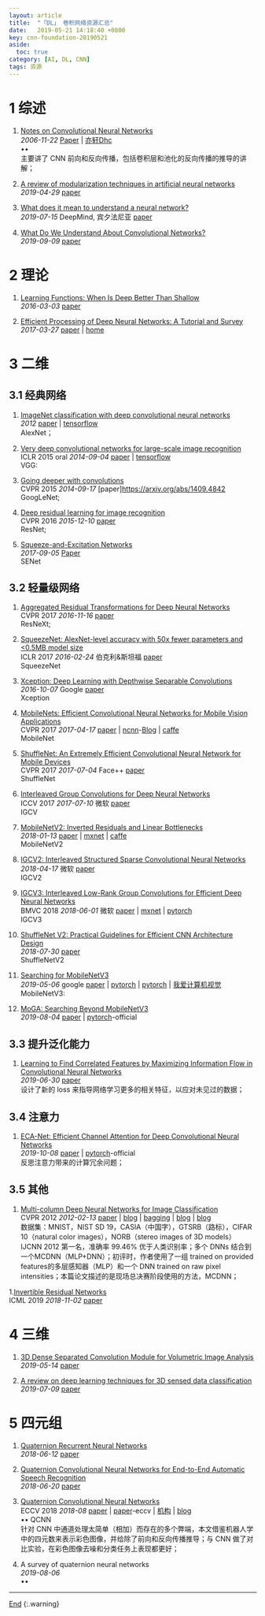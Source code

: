 ```yaml
---
layout: article
title:  "「DL」 卷积网络资源汇总"
date:   2019-05-21 14:18:40 +0800
key: cnn-foundation-20190521
aside:
  toc: true
category: [AI, DL, CNN]
tags: 资源
---
```

<span id='head'></span>  
<!--more-->

# 1 综述

1. [Notes on Convolutional Neural Networks](http://cogprints.org/5869/1/cnn_tutorial.pdf)   
*2006-11-22* [Paper](http://cogprints.org/5869/1/cnn_tutorial.pdf) | [亦轩Dhc](https://www.cnblogs.com/daihengchen/p/5646526.html)   
$\bullet \bullet$   
主要讲了 CNN 前向和反向传播，包括卷积层和池化的反向传播的推导的讲解；        

1. [A review of modularization techniques in artificial neural networks](https://arxiv.org/abs/1904.12770)     
*2019-04-29* [paper](https://arxiv.org/abs/1904.12770)     


1. [What does it mean to understand a neural network?](http://cn.arxiv.org/abs/1907.06374)     
*2019-07-15* DeepMind, 宾夕法尼亚 [paper](https://arxiv.org/abs/1907.06374)    

1. [What Do We Understand About Convolutional Networks?](http://cn.arxiv.org/abs/1803.08834)    
*2019-09-09* [paper](https://arxiv.org/abs/1803.08834)  


# 2 理论
1. [Learning Functions: When Is Deep Better Than Shallow](http://cn.arxiv.org/abs/1603.00988)    
*2016-03-03* [paper](https://arxiv.org/abs/1603.00988)    

1. [Efficient Processing of Deep Neural Networks: A Tutorial and Survey](https://arxiv.org/abs/1703.09039)     
*2017-03-27* [paper](https://arxiv.org/abs/1703.09039) | [home](http://eyeriss.mit.edu/tutorial.html)        


# 3 二维
## 3.1 经典网络
1. [ImageNet classification with deep convolutional neural networks](https://papers.nips.cc/paper/4824-imagenet-classification-with-deep-convolutional-neural-networks.pdf)     
*2012* [paper](https://papers.nips.cc/paper/4824-imagenet-classification-with-deep-convolutional-neural-networks.pdf) | [tensorflow](https://github.com/Abhisek-/AlexNet)    
AlexNet；     

1. [Very deep convolutional networks for large-scale image recognition](http://cn.arxiv.org/abs/1409.1556)    
ICLR 2015 oral *2014-09-04* [paper](https://arxiv.org/abs/1409.1556) | [tensorflow](https://github.com/Abhisek-/VGG)       
VGG:    

1. [Going deeper with convolutions](http://cn.arxiv.org/abs/1409.4842)     
CVPR 2015 *2014-09-17* [paper]https://arxiv.org/abs/1409.4842     
GoogLeNet;     

1. [Deep residual learning for image recognition](http://cn.arxiv.org/abs/1512.03385)     
CVPR 2016 *2015-12-10* [paper](https://arxiv.org/abs/1512.03385)     
ResNet;    

1. [Squeeze-and-Excitation Networks](http://cn.arxiv.org/abs/1709.01507)   
*2017-09-05* [Paper](https://arxiv.org/abs/1709.01507)   
SENet   

## 3.2 轻量级网络
1. [Aggregated Residual Transformations for Deep Neural Networks](http://cn.arxiv.org/abs/1611.05431)     
CVPR 2017 *2016-11-16* [paper](https://arxiv.org/abs/1611.05431)     
ResNeXt;     

1. [SqueezeNet: AlexNet-level accuracy with 50x fewer parameters and <0.5MB model size](http://cn.arxiv.org/abs/1602.07360)    
ICLR 2017 *2016-02-24* 伯克利&斯坦福 [paper](https://arxiv.org/abs/1602.07360)    
SqueezeNet     

1. [Xception: Deep Learning with Depthwise Separable Convolutions](http://cn.arxiv.org/abs/1610.02357)    
*2016-10-07* Google [paper](https://arxiv.org/abs/1610.02357)    
Xception     

1. [MobileNets: Efficient Convolutional Neural Networks for Mobile Vision Applications](http://cn.arxiv.org/abs/1704.04861)    
CVPR 2017 *2017-04-17* [paper](https://arxiv.org/abs/1704.04861) | [ncnn](https://github.com/Revo-Future/ncnn_mobileNet)-[Blog](https://blog.csdn.net/computerme/article/details/77876633) | [caffe](https://github.com/shicai/MobileNet-Caffe)      
MobileNet     

1. [ShuffleNet: An Extremely Efficient Convolutional Neural Network for Mobile Devices](http://cn.arxiv.org/abs/1707.01083)     
CVPR 2017 *2017-07-04* Face++ [paper](https://arxiv.org/abs/1707.01083)     
ShuffleNet     

1. [Interleaved Group Convolutions for Deep Neural Networks](http://cn.arxiv.org/abs/1707.02725)     
ICCV 2017 *2017-07-10* 微软 [paper](https://arxiv.org/abs/1707.02725)    
IGCV     

1. [MobileNetV2: Inverted Residuals and Linear Bottlenecks](http://cn.arxiv.org/abs/1801.04381)     
*2018-01-13* [paper](https://arxiv.org/abs/1801.04381) | [mxnet](https://github.com/liangfu/mxnet-mobilenet-v2) | [caffe](https://github.com/shicai/MobileNet-Caffe)    
MobileNetV2      

1. [IGCV2: Interleaved Structured Sparse Convolutional Neural Networks](http://cn.arxiv.org/abs/1804.06202)     
*2018-04-17* 微软 [paper](https://arxiv.org/abs/1804.06202)     
IGCV2     

1. [IGCV3: Interleaved Low-Rank Group Convolutions for Efficient Deep Neural Networks](http://cn.arxiv.org/abs/1806.00178)     
BMVC 2018 *2018-06-01* 微软 [paper](https://arxiv.org/abs/1806.00178) | [mxnet](https://github.com/homles11/IGCV3) | [pytorch](https://github.com/xxradon/IGCV3-pytorch)              
IGCV3     

1. [ShuffleNet V2: Practical Guidelines for Efficient CNN Architecture Design](http://cn.arxiv.org/abs/1807.11164v1)     
*2018-07-30* [paper](https://arxiv.org/abs/1807.11164v1)    
ShuffleNetV2    

1. [Searching for MobileNetV3](http://cn.arxiv.org/abs/1905.02244)   
*2019-05-06* google [paper](https://arxiv.org/abs/1905.02244) | [pytorch](https://github.com/xiaolai-sqlai/mobilenetv3) | [pytorch](https://github.com/shanglianlm0525/MobileNetV3-Pytorch) | [我爱计算机视觉](https://www.jiqizhixin.com/articles/2019-05-09-2)   
MobileNetV3:    

1. [MoGA: Searching Beyond MobileNetV3](http://cn.arxiv.org/abs/1908.01314)     
*2019-08-04* [paper](https://arxiv.org/abs/1908.01314) | [pytorch](https://github.com/xiaomi-automl/MoGA)-official          

## 3.3 提升泛化能力
1. [Learning to Find Correlated Features by Maximizing Information Flow in Convolutional Neural Networks](http://cn.arxiv.org/abs/1907.00348)   
*2019-06-30*  [paper](https://arxiv.org/abs/1907.00348)    
设计了新的 loss 来指导网络学习更多的相关特征，以应对未见过的数据；    


## 3.4 注意力
1. [ECA-Net: Efficient Channel Attention for Deep Convolutional Neural Networks](http://cn.arxiv.org/abs/1910.03151)    
*2019-10-08* [paper](https://arxiv.org/abs/1910.03151) | [pytorch](https://github.com/BangguWu/ECANet)-official         
反思注意力带来的计算冗余问题；    

## 3.5 其他
<span id="MCDNN">  </span>      
1. [Multi-column Deep Neural Networks for Image Classification](http://cn.arxiv.org/abs/1202.2745)      
CVPR 2012 *2012-02-13* [paper](https://arxiv.org/abs/1202.2745) | [blog](https://blog.csdn.net/Zhaohui1995_Yang/article/details/51407067) | [bagging](https://www.cnblogs.com/maybe2030/p/4652492.html) | [blog](https://blog.csdn.net/liangjunsheng0426/article/details/53997352) | [blog](https://blog.csdn.net/u010529217/article/details/38701703)     
数据集：MNIST，NIST SD 19，CASIA（中国字），GTSRB（路标），CIFAR 10（natural color images），NORB（stereo images of 3D models）     
IJCNN 2012 第一名，准确率 99.46% 优于人类识别率；多个 DNNs 结合到一个MCDNN（MLP+DNN）；初评时，作者使用了一组 trained on provided features的多层感知器（MLP）和一个 DNN trained on raw pixel intensities；本篇论文描述的是现场总决赛阶段使用的方法，MCDNN；         

1.[Invertible Residual Networks](https://arxiv.org/abs/1811.00995)   
ICML 2019 *2018-11-02* [paper](https://arxiv.org/abs/1811.00995)  


# 4 三维
1. [3D Dense Separated Convolution Module for Volumetric Image Analysis](http://cn.arxiv.org/abs/1905.08608)   
*2019-05-14* [paper](https://arxiv.org/abs/1905.08608)   

1. [A review on deep learning techniques for 3D sensed data classification](http://cn.arxiv.org/abs/1907.04444)    
*2019-07-09* [paper](https://arxiv.org/abs/1907.04444)    

# 5 四元组
1. [Quaternion Recurrent Neural Networks](http://cn.arxiv.org/abs/1806.04418)    
*2018-06-12* [paper](https://arxiv.org/abs/1806.04418)    

1. [Quaternion Convolutional Neural Networks for End-to-End Automatic Speech Recognition](http://cn.arxiv.org/abs/1806.07789)    
*2018-06-20* [paper](https://arxiv.org/abs/1806.07789)    

1. [Quaternion Convolutional Neural Networks](http://cn.arxiv.org/abs/1903.00658)    
ECCV 2018 *2018-08* [paper](https://arxiv.org/abs/1903.00658) | [paper](http://openaccess.thecvf.com/content_ECCV_2018/papers/Xuanyu_Zhu_Quaternion_Convolutional_Neural_ECCV_2018_paper.pdf)-eccv | [机构](https://infiniaml.com/2018/09/10/infinia-ml-research-accepted-nips-2018/) | [blog](https://www.jianshu.com/p/7fd2e31d86e8)     
$\bullet \bullet$ QCNN    
针对 CNN 中通道处理太简单（相加）而存在的多个弊端，本文借鉴机器人学中的四元数来表示彩色图像，并给除了前向和反向传播推导；与 CNN 做了对比实验，在彩色图像去噪和分类任务上表现都更好；   

1. A survey of quaternion neural networks    
*2019-08-06*     
$\bullet \bullet$    

-------------------  
[End](#head)
{:.warning}  
